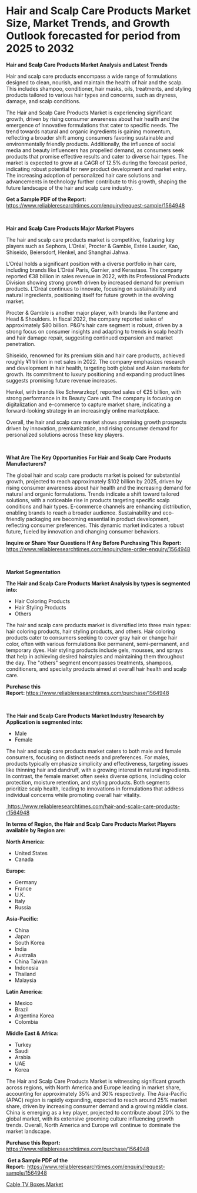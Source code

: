 <p><h1>Hair and Scalp Care Products Market Size, Market Trends, and Growth Outlook forecasted for period from 2025 to 2032</h1></p><p><strong>Hair and Scalp Care Products Market Analysis and Latest Trends</strong></p>
<p><p>Hair and scalp care products encompass a wide range of formulations designed to clean, nourish, and maintain the health of hair and the scalp. This includes shampoo, conditioner, hair masks, oils, treatments, and styling products tailored to various hair types and concerns, such as dryness, damage, and scalp conditions. </p><p>The Hair and Scalp Care Products Market is experiencing significant growth, driven by rising consumer awareness about hair health and the emergence of innovative formulations that cater to specific needs. The trend towards natural and organic ingredients is gaining momentum, reflecting a broader shift among consumers favoring sustainable and environmentally friendly products. Additionally, the influence of social media and beauty influencers has propelled demand, as consumers seek products that promise effective results and cater to diverse hair types. The market is expected to grow at a CAGR of 12.5% during the forecast period, indicating robust potential for new product development and market entry. The increasing adoption of personalized hair care solutions and advancements in technology further contribute to this growth, shaping the future landscape of the hair and scalp care industry.</p></p>
<p><strong>Get a Sample PDF of the Report:&nbsp;</strong> <a href="https://www.reliableresearchtimes.com/enquiry/request-sample/1564948?utm_campaign=2183&utm_medium=2&utm_source=Github&utm_content=ia&utm_term=08022025&utm_id=hair-and-scalp-care-products">https://www.reliableresearchtimes.com/enquiry/request-sample/1564948</a></p>
<p>&nbsp;</p>
<p><strong>Hair and Scalp Care Products Major Market Players</strong></p>
<p><p>The hair and scalp care products market is competitive, featuring key players such as Sephora, L’Oréal, Procter & Gamble, Estée Lauder, Kao, Shiseido, Beiersdorf, Henkel, and Shanghai Jahwa. </p><p>L’Oréal holds a significant position with a diverse portfolio in hair care, including brands like L’Oréal Paris, Garnier, and Kerastase. The company reported €38 billion in sales revenue in 2022, with its Professional Products Division showing strong growth driven by increased demand for premium products. L’Oréal continues to innovate, focusing on sustainability and natural ingredients, positioning itself for future growth in the evolving market.</p><p>Procter & Gamble is another major player, with brands like Pantene and Head & Shoulders. In fiscal 2022, the company reported sales of approximately $80 billion. P&G's hair care segment is robust, driven by a strong focus on consumer insights and adapting to trends in scalp health and hair damage repair, suggesting continued expansion and market penetration.</p><p>Shiseido, renowned for its premium skin and hair care products, achieved roughly ¥1 trillion in net sales in 2022. The company emphasizes research and development in hair health, targeting both global and Asian markets for growth. Its commitment to luxury positioning and expanding product lines suggests promising future revenue increases.</p><p>Henkel, with brands like Schwarzkopf, reported sales of €25 billion, with strong performance in its Beauty Care unit. The company is focusing on digitalization and e-commerce to capture market share, indicating a forward-looking strategy in an increasingly online marketplace.</p><p>Overall, the hair and scalp care market shows promising growth prospects driven by innovation, premiumization, and rising consumer demand for personalized solutions across these key players.</p></p>
<p>&nbsp;</p>
<p><strong>What Are The Key Opportunities For Hair and Scalp Care Products Manufacturers?</strong></p>
<p><p>The global hair and scalp care products market is poised for substantial growth, projected to reach approximately $102 billion by 2025, driven by rising consumer awareness about hair health and the increasing demand for natural and organic formulations. Trends indicate a shift toward tailored solutions, with a noticeable rise in products targeting specific scalp conditions and hair types. E-commerce channels are enhancing distribution, enabling brands to reach a broader audience. Sustainability and eco-friendly packaging are becoming essential in product development, reflecting consumer preferences. This dynamic market indicates a robust future, fueled by innovation and changing consumer behaviors.</p></p>
<p><strong>Inquire or Share Your Questions If Any Before Purchasing This Report:</strong> <a href="https://www.reliableresearchtimes.com/enquiry/pre-order-enquiry/1564948?utm_campaign=2183&utm_medium=2&utm_source=Github&utm_content=ia&utm_term=08022025&utm_id=hair-and-scalp-care-products">https://www.reliableresearchtimes.com/enquiry/pre-order-enquiry/1564948</a></p>
<p>&nbsp;</p>
<p><strong>Market Segmentation</strong></p>
<p><strong>The Hair and Scalp Care Products Market Analysis by types is segmented into:</strong></p>
<p><ul><li>Hair Coloring Products</li><li>Hair Styling Products</li><li>Others</li></ul></p>
<p><p>The hair and scalp care products market is diversified into three main types: hair coloring products, hair styling products, and others. Hair coloring products cater to consumers seeking to cover gray hair or change hair color, often with various formulations like permanent, semi-permanent, and temporary dyes. Hair styling products include gels, mousses, and sprays that help in achieving desired hairstyles and maintaining them throughout the day. The "others" segment encompasses treatments, shampoos, conditioners, and specialty products aimed at overall hair health and scalp care.</p></p>
<p><strong>Purchase this Report:&nbsp;</strong><a href="https://www.reliableresearchtimes.com/purchase/1564948?utm_campaign=2183&utm_medium=2&utm_source=Github&utm_content=ia&utm_term=08022025&utm_id=hair-and-scalp-care-products">https://www.reliableresearchtimes.com/purchase/1564948</a></p>
<p>&nbsp;</p>
<p><strong>The Hair and Scalp Care Products Market Industry Research by Application is segmented into:</strong></p>
<p><ul><li>Male</li><li>Female</li></ul></p>
<p><p>The hair and scalp care products market caters to both male and female consumers, focusing on distinct needs and preferences. For males, products typically emphasize simplicity and effectiveness, targeting issues like thinning hair and dandruff, with a growing interest in natural ingredients. In contrast, the female market often seeks diverse options, including color protection, moisture retention, and styling products. Both segments prioritize scalp health, leading to innovations in formulations that address individual concerns while promoting overall hair vitality.</p></p>
<p><a href="https://www.reliableresearchtimes.com/hair-and-scalp-care-products-r1564948?utm_campaign=2183&utm_medium=2&utm_source=Github&utm_content=ia&utm_term=08022025&utm_id=hair-and-scalp-care-products">&nbsp;https://www.reliableresearchtimes.com/hair-and-scalp-care-products-r1564948</a></p>
<p><strong>In terms of Region, the Hair and Scalp Care Products Market Players available by Region are:</strong></p>
<p>
    <p> <strong> North America: </strong>
        <ul>
            <li>United States</li>
            <li>Canada</li>
        </ul>
        </p> 
    <p> <strong> Europe: </strong>
        <ul>
            <li>Germany</li>
            <li>France</li>
            <li>U.K.</li>
            <li>Italy</li>
            <li>Russia</li>
        </ul>
        </p> 
    <p> <strong> Asia-Pacific: </strong>
        <ul>
            <li>China</li>
            <li>Japan</li>
            <li>South Korea</li>
            <li>India</li>
            <li>Australia</li>
            <li>China Taiwan</li>
            <li>Indonesia</li>
            <li>Thailand</li>
            <li>Malaysia</li>
        </ul>
        </p> 
    <p> <strong> Latin America: </strong>
        <ul>
            <li>Mexico</li>
            <li>Brazil</li>
            <li>Argentina Korea</li>
            <li>Colombia</li>
        </ul>
        </p> 
    <p> <strong> Middle East & Africa: </strong>
        <ul>
            <li>Turkey</li>
            <li>Saudi</li>
            <li>Arabia</li>
            <li>UAE</li>
            <li>Korea</li>
        </ul>
    </p>
    </p>
<p><p>The Hair and Scalp Care Products Market is witnessing significant growth across regions, with North America and Europe leading in market share, accounting for approximately 35% and 30% respectively. The Asia-Pacific (APAC) region is rapidly expanding, expected to reach around 25% market share, driven by increasing consumer demand and a growing middle class. China is emerging as a key player, projected to contribute about 20% to the global market, with its extensive grooming culture influencing growth trends. Overall, North America and Europe will continue to dominate the market landscape.</p></p>
<p><strong>Purchase this Report: </strong><a href="https://www.reliableresearchtimes.com/purchase/1564948?utm_campaign=2183&utm_medium=2&utm_source=Github&utm_content=ia&utm_term=08022025&utm_id=hair-and-scalp-care-products">https://www.reliableresearchtimes.com/purchase/1564948</a></p>
<p>&nbsp;<strong>Get a Sample PDF of the Report:&nbsp;&nbsp;</strong><a href="https://www.reliableresearchtimes.com/enquiry/request-sample/1564948?utm_campaign=2183&utm_medium=2&utm_source=Github&utm_content=ia&utm_term=08022025&utm_id=hair-and-scalp-care-products">https://www.reliableresearchtimes.com/enquiry/request-sample/1564948</a></p>
<p><strong></strong></p>
<p><p><a href="https://github.com/SanjidaKhan901/Market-Research-Report-List-1/blob/main/cable-tv-boxes-market.md?utm_campaign=2183&utm_medium=2&utm_source=Github&utm_content=ia&utm_term=08022025&utm_id=hair-and-scalp-care-products">Cable TV Boxes Market</a></p></p>